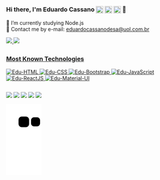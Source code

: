 ### Hi there, I'm Eduardo Cassano <img align="center" width="20rem" height="20rem" src="https://img.icons8.com/color/48/000000/brazil.png"/> <img align="center" width="20rem" height="20rem" src="https://img.icons8.com/color/48/000000/usa.png"/> <img align="center" width="20rem" height="20rem" src="https://img.icons8.com/color/48/000000/italy.png"/> 👋

🌱 I’m currently studying Node.js</br>
📧 Contact me by e-mail: eduardocassanodesa@uol.com.br

<div>
  <a href="https://github.com/ecassano">
  <img height="160rem" src="https://github-readme-stats.vercel.app/api?username=ecassano&show_icons=true&theme=vue&include_all_commits=true&count_private=true"/>
  <img height="160rem" src="https://github-readme-stats.vercel.app/api/top-langs/?username=ecassano&layout=compact&theme=vue"/>
</div>
  
  ##

  <div>
    <h3>Most Known Technologies</h3>
    <img alt="Edu-HTML" height="30rem" width="40rem" src="https://cdn.jsdelivr.net/gh/devicons/devicon/icons/html5/html5-original.svg" />
    <img alt="Edu-CSS" height="30rem" width="40rem" src="https://cdn.jsdelivr.net/gh/devicons/devicon/icons/css3/css3-original.svg" />
    <img alt="Edu-Bootstrap" height="30rem" width="40rem" src="https://cdn.jsdelivr.net/gh/devicons/devicon/icons/bootstrap/bootstrap-original.svg" />
    <img alt="Edu-JavaScript" height="30rem" width="40rem" src="https://cdn.jsdelivr.net/gh/devicons/devicon/icons/javascript/javascript-original.svg" />
    <img alt="Edu-ReactJS" height="30rem" width="40rem" src="https://cdn.jsdelivr.net/gh/devicons/devicon/icons/react/react-original.svg" />
    <img alt="Edu-Material-UI" height="30rem" width="40rem" src="https://cdn.jsdelivr.net/gh/devicons/devicon/icons/materialui/materialui-original.svg" />
  </div>

  ##
    
  <div>
    <a href="https://www.linkedin.com/in/eduardo-cassano-a0639323a/" target="_blank"><img src="https://img.shields.io/badge/LinkedIn-0077B5?style=for-the-badge&logo=linkedin&logoColor=white"></a>
    <a href="https://www.instagram.com/eduardo_cassano" target="_blank"><img src="https://img.shields.io/badge/Instagram-E4405F?style=for-the-badge&logo=instagram&logoColor=white"></a>
    <a href="mailto:educassano54@gmail.com" target="_blank"><img src="https://img.shields.io/badge/Gmail-D14836?style=for-the-badge&logo=gmail&logoColor=white"></a>
    <a href="https://wa.me/5521996152821?text=Hi%20there,%20I'm%20interested%20to%20know%20more%20about%20you!" target="_blank"><img src="https://img.shields.io/badge/WhatsApp-25D366?style=for-the-badge&logo=whatsapp&logoColor=white"></a>
    <a href="https://wa.me/5521996152821?text=Hi%20there,%20I'm%20interested%20to%20know%20more%20about%20you!" target="_blank"><img src="https://img.shields.io/badge/-Hackerrank-2EC866?style=for-the-badge&logo=HackerRank&logoColor=white"></a>
    
  ![Snake animation](https://github.com/ecassano/ecassano/blob/output/github-contribution-grid-snake.svg)
  </div>
